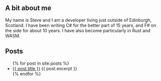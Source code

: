 ## A bit about me

My name is Steve and I am a developer living just outside of Edinburgh, Scotland.
I have been writing C# for the better part of 15 years, and F# on the side for about 10 years.
I have also become particularly in Rust and WASM.

## Posts

<ul>
  {% for post in site.posts %}
    <li>
      <a href="{{ post.url }}">{{ post.title }}</a>
      {{ post.excerpt }}
    </li>
  {% endfor %}
</ul>
